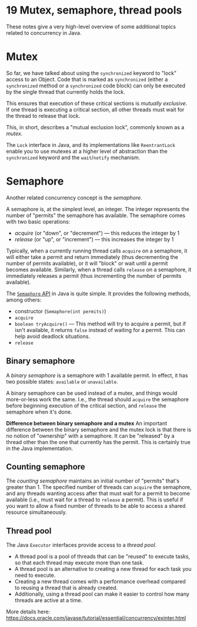 # 19 Mutex, semaphore, thread pools

These notes give a very high-level overview of some additional topics related to concurrency in Java.

# Mutex

So far, we have talked about using the `synchronized` keyword to "lock" access to an Object. Code that is marked as `synchronized` (either a `synchronized` method or a `synchronized` code block) can only be executed by the single thread that currently holds the lock.

This ensures that execution of these critical sections is *mutually exclusive*. If one thread is executing a critical section, all other threads must wait for the thread to release that lock.

This, in short, describes a "mutual exclusion lock", commonly known as a *mutex*.

The `Lock` interface in Java, and its implementations like `ReentrantLock` enable you to use mutexes at a higher level of abstraction than the `synchronized` keyword and the `wait`/`notify` mechanism.

# Semaphore

Another related concurrency concept is the *semaphore*.

A semaphore is, at the simplest level, an integer. The integer represents the number of "permits" the semaphore has available.
The semaphore comes with two basic operations:

* *acquire* (or "down", or "decrement") — this reduces the integer by 1
* *release* (or "up", or "increment") — this increases the integer by 1

Typically, when a currently running thread calls `acquire` on a semaphore, it will either take a permit and return immediately (thus decrementing the number of permits available), or it will "block" or wait until a permit becomes available.
Similarly, when a thread calls `release` on a semaphore, it immediately releases a permit (thus incrementing the number of permits available).

The [`Semaphore` API](https://docs.oracle.com/en/java/javase/20/docs/api/java.base/java/util/concurrent/Semaphore.html) in Java is quite simple. It provides the following methods, among others:

* constructor (`Semaphore(int permits)`)
* `acquire`
* `boolean tryAcquire()` — This method will try to acquire a permit, but if isn't available, it returns `false` instead of waiting for a permit. This can help avoid deadlock situations.
* `release` 

## Binary semaphore

A *binary semaphore* is a semaphore with 1 available permit. In effect, it has two possible states: `available` or `unavailable`.

A binary semaphore can be used instead of a mutex, and things would more-or-less work the same. I.e., the thread should `acquire` the semaphore before beginning execution of the critical section, and `release` the semaphore when it's done.

**Difference between binary semaphore and a mutex** An important difference between the binary semaphore and the mutex lock is that there is no notion of "ownership" with a semaphore. It can be "released" by a thread other than the one that currently has the permit. This is certainly true in the Java implementation.

## Counting semaphore

The *counting semaphore* maintains an initial number of "permits" that's greater than 1. The specified number of threads can `acquire` the semaphore, and any threads wanting access after that must wait for a permit to become available (i.e., must wait for a thread to `release` a permit). This is useful if you want to allow a fixed number of threads to be able to access a shared resource simultaneously.

## Thread pool

The Java `Executor` interfaces provide access to a *thread pool*.

* A thread pool is a pool of threads that can be "reused" to execute tasks, so that each thread may execute more than one task.
* A thread pool is an alternative to creating a new thread for each task you need to execute.
* Creating a new thread comes with a performance overhead compared to reusing a thread that is already created.
* Additionally, using a thread pool can make it easier to control how many threads are active at a time.

More details here: https://docs.oracle.com/javase/tutorial/essential/concurrency/exinter.html


